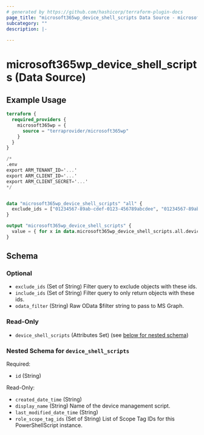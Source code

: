 ```yaml
---
# generated by https://github.com/hashicorp/terraform-plugin-docs
page_title: "microsoft365wp_device_shell_scripts Data Source - microsoft365wp"
subcategory: ""
description: |-
  
---
```


# microsoft365wp_device_shell_scripts (Data Source)



## Example Usage

```terraform
terraform {
  required_providers {
    microsoft365wp = {
      source = "terraprovider/microsoft365wp"
    }
  }
}

/*
.env
export ARM_TENANT_ID='...'
export ARM_CLIENT_ID='...'
export ARM_CLIENT_SECRET='...'
*/


data "microsoft365wp_device_shell_scripts" "all" {
  exclude_ids = ["01234567-89ab-cdef-0123-456789abcdee", "01234567-89ab-cdef-0123-456789abcdef"]
}

output "microsoft365wp_device_shell_scripts" {
  value = { for x in data.microsoft365wp_device_shell_scripts.all.device_shell_scripts : x.id => x }
}
```

<!-- schema generated by tfplugindocs -->
## Schema

### Optional

- `exclude_ids` (Set of String) Filter query to exclude objects with these ids.
- `include_ids` (Set of String) Filter query to only return objects with these ids.
- `odata_filter` (String) Raw OData $filter string to pass to MS Graph.

### Read-Only

- `device_shell_scripts` (Attributes Set) (see [below for nested schema](#nestedatt--device_shell_scripts))

<a id="nestedatt--device_shell_scripts"></a>
### Nested Schema for `device_shell_scripts`

Required:

- `id` (String)

Read-Only:

- `created_date_time` (String)
- `display_name` (String) Name of the device management script.
- `last_modified_date_time` (String)
- `role_scope_tag_ids` (Set of String) List of Scope Tag IDs for this PowerShellScript instance.
